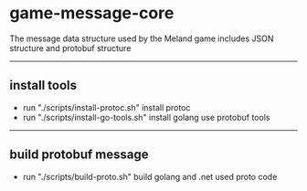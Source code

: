 # game-message-core

The message data structure used by the Meland game includes JSON structure and protobuf structure

---

## install tools

+ run  "./scripts/install-protoc.sh"  install protoc
+ run  "./scripts/install-go-tools.sh" install golang use protobuf tools

---

## build protobuf message

+ run "./scripts/build-proto.sh"  build golang and .net used proto code
